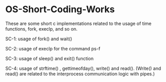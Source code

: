 # OS-Short-Coding-Works
These are some short c implementations related to the usage of time functions, fork, execlp, and so on.

SC-1: usage of fork() and wait()

SC-2: usage of execlp for the command ps-f

SC-3: usage of sleep() and exit() function

SC-4: usage of strftime() , gettimeofday(), write() and read(). (Write() and read() are related to the interprocess communication logic with pipes.)

